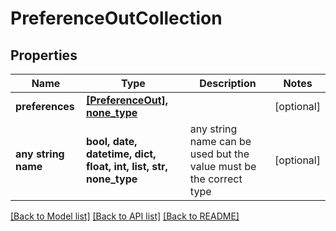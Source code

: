 # PreferenceOutCollection


## Properties
Name | Type | Description | Notes
------------ | ------------- | ------------- | -------------
**preferences** | [**[PreferenceOut], none_type**](PreferenceOut.md) |  | [optional] 
**any string name** | **bool, date, datetime, dict, float, int, list, str, none_type** | any string name can be used but the value must be the correct type | [optional]

[[Back to Model list]](../README.md#documentation-for-models) [[Back to API list]](../README.md#documentation-for-api-endpoints) [[Back to README]](../README.md)


